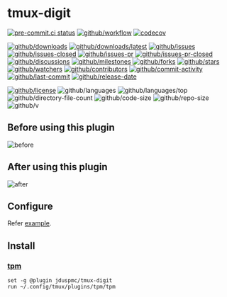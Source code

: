 # tmux-digit

[![pre-commit.ci status](https://results.pre-commit.ci/badge/github/Freed-Wu/tmux-digit/main.svg)](https://results.pre-commit.ci/latest/github/Freed-Wu/tmux-digit/main)
[![github/workflow](https://github.com/Freed-Wu/tmux-digit/actions/workflows/main.yml/badge.svg)](https://github.com/Freed-Wu/tmux-digit/actions)
[![codecov](https://codecov.io/gh/Freed-Wu/tmux-digit/branch/main/graph/badge.svg)](https://codecov.io/gh/Freed-Wu/tmux-digit)

[![github/downloads](https://shields.io/github/downloads/Freed-Wu/tmux-digit/total)](https://github.com/Freed-Wu/tmux-digit/releases)
[![github/downloads/latest](https://shields.io/github/downloads/Freed-Wu/tmux-digit/latest/total)](https://github.com/Freed-Wu/tmux-digit/releases/latest)
[![github/issues](https://shields.io/github/issues/Freed-Wu/tmux-digit)](https://github.com/Freed-Wu/tmux-digit/issues)
[![github/issues-closed](https://shields.io/github/issues-closed/Freed-Wu/tmux-digit)](https://github.com/Freed-Wu/tmux-digit/issues?q=is%3Aissue+is%3Aclosed)
[![github/issues-pr](https://shields.io/github/issues-pr/Freed-Wu/tmux-digit)](https://github.com/Freed-Wu/tmux-digit/pulls)
[![github/issues-pr-closed](https://shields.io/github/issues-pr-closed/Freed-Wu/tmux-digit)](https://github.com/Freed-Wu/tmux-digit/pulls?q=is%3Apr+is%3Aclosed)
[![github/discussions](https://shields.io/github/discussions/Freed-Wu/tmux-digit)](https://github.com/Freed-Wu/tmux-digit/discussions)
[![github/milestones](https://shields.io/github/milestones/all/Freed-Wu/tmux-digit)](https://github.com/Freed-Wu/tmux-digit/milestones)
[![github/forks](https://shields.io/github/forks/Freed-Wu/tmux-digit)](https://github.com/Freed-Wu/tmux-digit/network/members)
[![github/stars](https://shields.io/github/stars/Freed-Wu/tmux-digit)](https://github.com/Freed-Wu/tmux-digit/stargazers)
[![github/watchers](https://shields.io/github/watchers/Freed-Wu/tmux-digit)](https://github.com/Freed-Wu/tmux-digit/watchers)
[![github/contributors](https://shields.io/github/contributors/Freed-Wu/tmux-digit)](https://github.com/Freed-Wu/tmux-digit/graphs/contributors)
[![github/commit-activity](https://shields.io/github/commit-activity/w/Freed-Wu/tmux-digit)](https://github.com/Freed-Wu/tmux-digit/graphs/commit-activity)
[![github/last-commit](https://shields.io/github/last-commit/Freed-Wu/tmux-digit)](https://github.com/Freed-Wu/tmux-digit/commits)
[![github/release-date](https://shields.io/github/release-date/Freed-Wu/tmux-digit)](https://github.com/Freed-Wu/tmux-digit/releases/latest)

[![github/license](https://shields.io/github/license/Freed-Wu/tmux-digit)](https://github.com/Freed-Wu/tmux-digit/blob/main/LICENSE)
![github/languages](https://shields.io/github/languages/count/Freed-Wu/tmux-digit)
![github/languages/top](https://shields.io/github/languages/top/Freed-Wu/tmux-digit)
![github/directory-file-count](https://shields.io/github/directory-file-count/Freed-Wu/tmux-digit)
![github/code-size](https://shields.io/github/languages/code-size/Freed-Wu/tmux-digit)
![github/repo-size](https://shields.io/github/repo-size/Freed-Wu/tmux-digit)
![github/v](https://shields.io/github/v/release/Freed-Wu/tmux-digit)

## Before using this plugin

![before](https://user-images.githubusercontent.com/32936898/210812096-82c3f6fe-1113-4780-955c-adde62bb4570.jpg)

## After using this plugin

![after](https://user-images.githubusercontent.com/32936898/210812102-19909918-6f13-48b2-905e-08c45840850b.jpg)

## Configure

Refer [example](examples/tmux.conf).

## Install

### [tpm](https://github.com/tmux-plugins/tpm)

```tmux
set -g @plugin jduspmc/tmux-digit
run ~/.config/tmux/plugins/tpm/tpm
```
